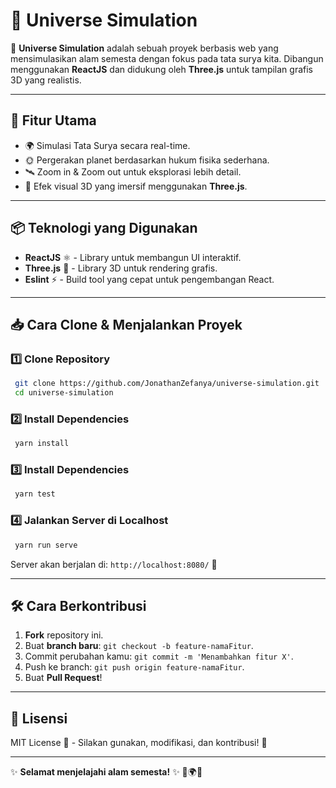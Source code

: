 # 🌌 Universe Simulation

🚀 **Universe Simulation** adalah sebuah proyek berbasis web yang mensimulasikan alam semesta dengan fokus pada tata surya kita. Dibangun menggunakan **ReactJS** dan didukung oleh **Three.js** untuk tampilan grafis 3D yang realistis.

---

## 🎯 Fitur Utama
- 🌍 Simulasi Tata Surya secara real-time.
- 🌞 Pergerakan planet berdasarkan hukum fisika sederhana.
- 🛰️ Zoom in & Zoom out untuk eksplorasi lebih detail.
- 🌠 Efek visual 3D yang imersif menggunakan **Three.js**.

---

## 📦 Teknologi yang Digunakan
- **ReactJS** ⚛️ - Library untuk membangun UI interaktif.
- **Three.js** 🎥 - Library 3D untuk rendering grafis.
- **Eslint** ⚡ - Build tool yang cepat untuk pengembangan React.

---

## 📥 Cara Clone & Menjalankan Proyek

### 1️⃣ Clone Repository
```bash
 git clone https://github.com/JonathanZefanya/universe-simulation.git
 cd universe-simulation
```

### 2️⃣ Install Dependencies
```bash
 yarn install
```

### 3️⃣ Install Dependencies
```bash
 yarn test
```

### 4️⃣ Jalankan Server di Localhost
```bash
 yarn run serve
```
Server akan berjalan di: `http://localhost:8080/` 🚀

---

## 🛠️ Cara Berkontribusi
1. **Fork** repository ini.
2. Buat **branch baru**: `git checkout -b feature-namaFitur`.
3. Commit perubahan kamu: `git commit -m 'Menambahkan fitur X'`.
4. Push ke branch: `git push origin feature-namaFitur`.
5. Buat **Pull Request**!

---

## 📜 Lisensi
MIT License 📜 - Silakan gunakan, modifikasi, dan kontribusi! 🌟

---

✨ **Selamat menjelajahi alam semesta!** ✨ 🚀🌍🌞